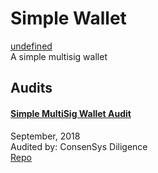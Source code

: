 
# Simple Wallet
  
[undefined](undefined)<br>
A simple multisig wallet


## Audits



#### [Simple MultiSig Wallet Audit](https://diligence.consensys.net/files/SimpleMultisigWallet_Audit.pdf)

September, 2018<br>
Audited by: ConsenSys Diligence<br>
[Repo](https://github.com/christianlundkvist/simple-multisig)
      

  



